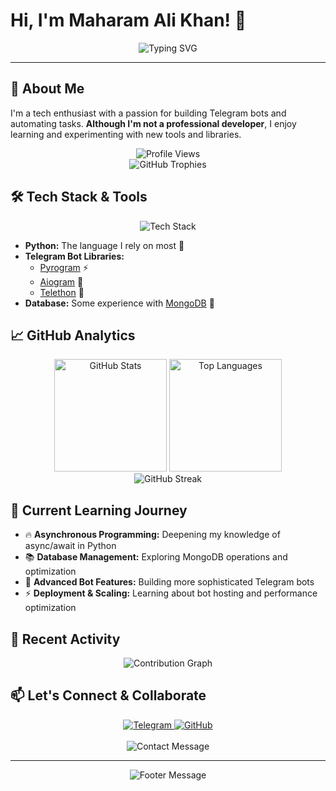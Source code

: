 # Hi, I'm Maharam Ali Khan! 👋

<div align="center">
  
  <!-- Simple animated header that actually works -->
  <img src="https://readme-typing-svg.herokuapp.com?font=Fira+Code&weight=600&size=28&duration=3000&pause=1000&color=00D9FF&center=true&vCenter=true&width=600&lines=Welcome+to+my+GitHub!;Telegram+Bot+Developer;Python+Enthusiast" alt="Typing SVG" />
  
</div>

---

## 🚀 About Me

I'm a tech enthusiast with a passion for building Telegram bots and automating tasks. **Although I'm not a professional developer**, I enjoy learning and experimenting with new tools and libraries.

<div align="center">
  
  <!-- Profile visitor counter moved here -->
  <img src="https://komarev.com/ghpvc/?username=ps-updates&color=brightgreen&style=flat-square&label=PROFILE+VIEWS" alt="Profile Views" />
  
</div>

<div align="center">
  
  <!-- GitHub trophies -->
  <img src="https://github-profile-trophy.vercel.app/?username=ps-updates&theme=onedark&no-frame=true&no-bg=true&margin-w=4&row=1" alt="GitHub Trophies" />
  
</div>

## 🛠️ Tech Stack & Tools

<div align="center">
  
  <!-- Working tech stack icons -->
  <img src="https://skillicons.dev/icons?i=python,mongodb,git,github,vscode,linux" alt="Tech Stack" />
  
</div>

- **Python:** The language I rely on most 🐍
- **Telegram Bot Libraries:**
  - [Pyrogram](https://docs.pyrogram.org/) ⚡
  - [Aiogram](https://docs.aiogram.dev/) 🤖
  - [Telethon](https://docs.telethon.dev/) 📡
- **Database:** Some experience with [MongoDB](https://www.mongodb.com/) 🍃

## 📈 GitHub Analytics

<div align="center">
  
  <!-- GitHub stats cards -->
  <img height="180em" src="https://github-readme-stats.vercel.app/api?username=ps-updates&show_icons=true&theme=tokyonight&include_all_commits=true&count_private=true" alt="GitHub Stats"/>
  <img height="180em" src="https://github-readme-stats.vercel.app/api/top-langs/?username=ps-updates&layout=compact&langs_count=8&theme=tokyonight" alt="Top Languages"/>
  
</div>

<div align="center">
  
  <!-- GitHub streak stats -->
  <img src="https://github-readme-streak-stats.herokuapp.com/?user=ps-updates&theme=tokyonight" alt="GitHub Streak" />
  
</div>

## 🌱 Current Learning Journey

- 🔥 **Asynchronous Programming:** Deepening my knowledge of async/await in Python
- 📚 **Database Management:** Exploring MongoDB operations and optimization
- 🤖 **Advanced Bot Features:** Building more sophisticated Telegram bots
- ⚡ **Deployment & Scaling:** Learning about bot hosting and performance optimization

## 🎯 Recent Activity

<!-- Activity graph -->
<div align="center">
  <img src="https://github-readme-activity-graph.vercel.app/graph?username=ps-updates&bg_color=1a1b27&color=628fdb&line=628fdb&point=628fdb&area=true&hide_border=true" alt="Contribution Graph" />
</div>

## 📫 Let's Connect & Collaborate

<div align="center">
  
  <!-- Contact badges -->
  <a href="https://t.me/ps_updates" target="_blank">
    <img src="https://img.shields.io/badge/Telegram-2CA5E0?style=for-the-badge&logo=telegram&logoColor=white" alt="Telegram"/>
  </a>
  <a href="https://github.com/ps-updates" target="_blank">
    <img src="https://img.shields.io/badge/GitHub-181717?style=for-the-badge&logo=github&logoColor=white" alt="GitHub"/>
  </a>
  
</div>

<div align="center">
  <br>
  
  <!-- Animated contact message -->
  <img src="https://readme-typing-svg.herokuapp.com?font=Fira+Code&size=16&duration=2500&pause=1000&color=36BCF7&center=true&vCenter=true&width=500&lines=📧+Always+open+to+collaborate!;🚀+Let's+build+something+awesome!;💬+Feel+free+to+reach+out!" alt="Contact Message" />
  
</div>

---

<div align="center">
  
  <!-- Animated footer message -->
  <img src="https://readme-typing-svg.herokuapp.com?font=Fira+Code&size=16&duration=3000&pause=1000&color=888888&center=true&vCenter=true&width=500&lines=Thanks+for+visiting+my+profile!;⭐+Don't+forget+to+star+my+repos!;🔄+Keep+coding+and+stay+awesome!" alt="Footer Message" />
  
  <br>
  
</div>
